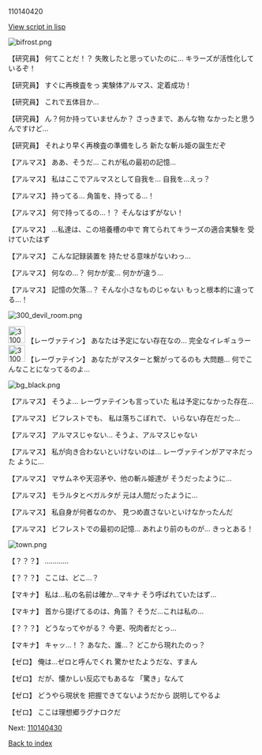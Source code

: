 110140420

[View script in lisp](../scripts/110140420.txt)

![bifrost.png](../images/backgrounds/bifrost.png)

【研究員】
何てことだ！？
失敗したと思っていたのに…
キラーズが活性化しているぞ！

【研究員】
すぐに再検査をっ
実験体アルマス、定着成功！

【研究員】
これで五体目か…

【研究員】
ん？何か持っていませんか？
さっきまで、あんな物
なかったと思うんですけど…

【研究員】
それより早く再検査の準備をしろ
新たな斬ル姫の誕生だぞ

【アルマス】
ああ、そうだ…
これが私の最初の記憶…

【アルマス】
私はここでアルマスとして自我を…
自我を…えっ？

【アルマス】
持ってる…
角笛を、持ってる…！

【アルマス】
何で持ってるの…！？
そんなはずがない！

【アルマス】
…私達は、この培養槽の中で
育てられてキラーズの適合実験を
受けていたはず

【アルマス】
こんな記録装置を
持たせる意味がないわっ…

【アルマス】
何なの…？
何かが変…
何かが違う…

【アルマス】
記憶の欠落…？
そんな小さなものじゃない
もっと根本的に違ってる…！

![300_devil_room.png](../images/backgrounds/300_devil_room.png)

<img src="../images/units/3100211.png" alt="3100211.png" height="34"/>
【レーヴァテイン】
あなたは予定にない存在なの…
完全なイレギュラー

<img src="../images/units/3100211.png" alt="3100211.png" height="34"/>
【レーヴァテイン】
あなたがマスターと繋がってるのも
大問題…
何でこんなことになってるのよ…

![bg_black.png](../images/backgrounds/bg_black.png)

【アルマス】
そうよ…
レーヴァテインも言っていた
私は予定になかった存在…

【アルマス】
ビフレストでも、
私は落ちこぼれで、
いらない存在だった…

【アルマス】
アルマスじゃない…
そうよ、アルマスじゃない

【アルマス】
私が向き合わないといけないのは…
レーヴァテインがアマネだった
ように…

【アルマス】
マサムネや天沼矛や、他の斬ル姫達が
そうだったように…

【アルマス】
モラルタとベガルタが
元は人間だったように…

【アルマス】
私自身が何者なのか、
見つめ直さないといけなかったんだ

【アルマス】
ビフレストでの最初の記憶…
あれより前のものが…
きっとある！

![town.png](../images/backgrounds/town.png)

【？？？】
…………

【？？？】
ここは、どこ…？

【マキナ】
私は…私の名前は確か…マキナ
そう呼ばれていたはず…

【マキナ】
首から提げてるのは、角笛？
そうだ…これは私の…

【？？？】
どうなってやがる？
今更、呪肉者だとっ…

【マキナ】
キャッ…！？
あなた、誰…？
どこから現れたのっ？

【ゼロ】
俺は…ゼロと呼んでくれ
驚かせたようだな、すまん

【ゼロ】
だが、懐かしい反応でもあるな
「驚き」なんて

【ゼロ】
どうやら現状を
把握できてないようだから
説明してやるよ

【ゼロ】
ここは理想郷ラグナロクだ

Next: [110140430](110140430.md)

[Back to index](index.md)
